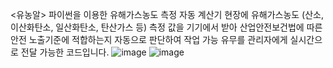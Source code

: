 <유농알>
파이썬을 이용한 유해가스농도 측정 자동 계산기
현장에 유해가스농도 (산소, 이산화탄소, 일산화탄소, 탄산가스 등) 측정 값을 기기에서 받아 산업안전보건법에 따른 안전 노출기준에 적합하는지 자동으로 판단하여 작업 가능 유무를 관리자에게 실시간으로 전달 가능한 코드입니다.
![image](https://github.com/user-attachments/assets/f2bffa3e-7f2d-4202-8202-9e0e02326d2d) ![image](https://github.com/user-attachments/assets/6228bbe5-070c-4542-aa53-71416d3dc9d4)

